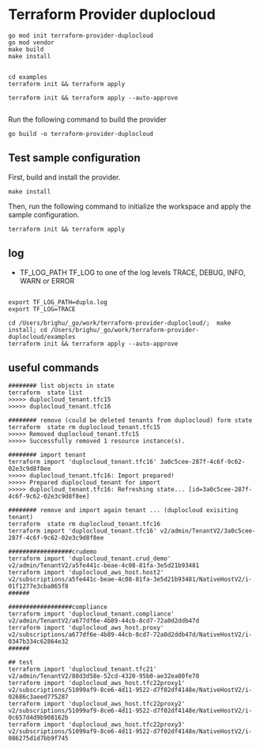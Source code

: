 # Terraform Provider duplocloud

```
go mod init terraform-provider-duplocloud
go mod vendor
make build
make install


cd examples
terraform init && terraform apply

terraform init && terraform apply --auto-approve


```
Run the following command to build the provider

```shell
go build -o terraform-provider-duplocloud
```

## Test sample configuration

First, build and install the provider.

```shell
make install
```

Then, run the following command to initialize the workspace and apply the sample configuration.

```shell
terraform init && terraform apply
```

## log
*    TF_LOG_PATH TF_LOG to one of the log levels TRACE, DEBUG, INFO, WARN or ERROR
``` 

export TF_LOG_PATH=duplo.log
export TF_LOG=TRACE

cd /Users/brighu/_go/work/terraform-provider-duplocloud/;  make install; cd /Users/brighu/_go/work/terraform-provider-duplocloud/examples
terraform init && terraform apply --auto-approve

```

## useful commands

```
######## list objects in state
terraform  state list
>>>>> duplocloud_tenant.tfc15
>>>>> duplocloud_tenant.tfc16

######## remove (could be deleted tenants from duplocloud) form state
terraform  state rm duplocloud_tenant.tfc15
>>>>> Removed duplocloud_tenant.tfc15
>>>>> Successfully removed 1 resource instance(s).

######## import tenant 
terraform import 'duplocloud_tenant.tfc16' 3a0c5cee-287f-4c6f-9c62-02e3c9d8f8ee
>>>>> duplocloud_tenant.tfc16: Import prepared!
>>>>> Prepared duplocloud_tenant for import
>>>>> duplocloud_tenant.tfc16: Refreshing state... [id=3a0c5cee-287f-4c6f-9c62-02e3c9d8f8ee]

######## remove and import again tenant ... (duplocloud exisiting tenant)
terraform  state rm duplocloud_tenant.tfc16
terraform import 'duplocloud_tenant.tfc16' v2/admin/TenantV2/3a0c5cee-287f-4c6f-9c62-02e3c9d8f8ee

##################crudemo
terraform import 'duplocloud_tenant.crud_demo' v2/admin/TenantV2/a5fe441c-beae-4c08-81fa-3e5d21b93481
terraform import 'duplocloud_aws_host.host2' v2/subscriptions/a5fe441c-beae-4c08-81fa-3e5d21b93481/NativeHostV2/i-01f1277e3cba865f8
######

##################compliance
terraform import 'duplocloud_tenant.compliance' v2/admin/TenantV2/a677df6e-4b89-44cb-8cd7-72a0d2ddb47d
terraform import 'duplocloud_aws_host.proxy' v2/subscriptions/a677df6e-4b89-44cb-8cd7-72a0d2ddb47d/NativeHostV2/i-0347b334c62864e32
######

## test 
terraform import 'duplocloud_tenant.tfc21'  v2/admin/TenantV2/88d3d58e-52cd-4320-95b0-ae32ea80fe70
terraform import 'duplocloud_aws_host.tfc22proxy1' v2/subscriptions/51099af9-8ce6-4d11-9522-d7f02df4148e/NativeHostV2/i-02686c3aeed775287
terraform import 'duplocloud_aws_host.tfc22proxy2' v2/subscriptions/51099af9-8ce6-4d11-9522-d7f02df4148e/NativeHostV2/i-0c657d4d9b908162b
terraform import 'duplocloud_aws_host.tfc22proxy3' v2/subscriptions/51099af9-8ce6-4d11-9522-d7f02df4148e/NativeHostV2/i-086275d1d7bb9f745
 
 
```